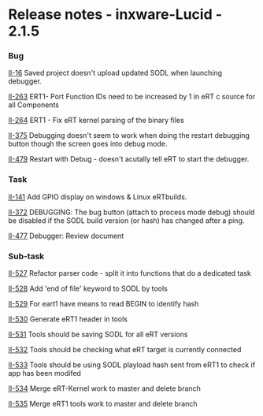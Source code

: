 # Release notes - inxware-Lucid - 2.1.5

### Bug

[II-16](https://inxiot.atlassian.net/browse/II-16) Saved project doesn't upload updated SODL when launching debugger.

[II-263](https://inxiot.atlassian.net/browse/II-263) ERT1- Port Function IDs need to be increased by 1 in eRT c source for all Components

[II-264](https://inxiot.atlassian.net/browse/II-264) ERT1 - Fix eRT kernel parsing of the binary files

[II-375](https://inxiot.atlassian.net/browse/II-375) Debugging doesn't seem to work when doing the restart debugging button though the screen goes into debug mode.

[II-479](https://inxiot.atlassian.net/browse/II-479) Restart with Debug - doesn't acutally tell eRT to start the debugger.

### Task

[II-141](https://inxiot.atlassian.net/browse/II-141) Add GPIO display on windows & Linux eRTbuilds.

[II-372](https://inxiot.atlassian.net/browse/II-372) DEBUGGING: The bug button \(attach to process mode debug\) should be disabled if the SODL build version \(or hash\) has changed after a ping.

[II-477](https://inxiot.atlassian.net/browse/II-477) Debugger: Review document

### Sub-task

[II-527](https://inxiot.atlassian.net/browse/II-527) Refactor parser code - split it into functions that do a dedicated task 

[II-528](https://inxiot.atlassian.net/browse/II-528) Add 'end of file' keyword to SODL by tools

[II-529](https://inxiot.atlassian.net/browse/II-529) For eart1 have means to read BEGIN to identify hash

[II-530](https://inxiot.atlassian.net/browse/II-530) Generate eRT1 header in tools

[II-531](https://inxiot.atlassian.net/browse/II-531) Tools should be saving SODL for all eRT versions

[II-532](https://inxiot.atlassian.net/browse/II-532) Tools should be checking what eRT target is currently connected

[II-533](https://inxiot.atlassian.net/browse/II-533) Tools should be using SODL playload hash sent from eRT1 to check if app has been modifed

[II-534](https://inxiot.atlassian.net/browse/II-534) Merge eRT-Kernel work to master and delete branch

[II-535](https://inxiot.atlassian.net/browse/II-535) Merge eRT1 tools work to master and delete branch
